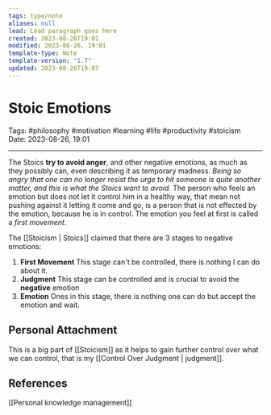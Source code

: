 ```yaml
---
tags: type/note
aliases: null
lead: Lead paragraph goes here
created: 2023-08-26T19:01
modified: 2023-08-26, 19:01
template-type: Note
template-version: "1.7"
updated: 2023-08-26T19:07
---
```


# Stoic Emotions

Tags:  #philosophy  #motivation #learning #life #productivity #stoicism  
Date: 2023-08-26, 19:01

---

The Stoics **try to avoid anger**, and other negative emotions, as much as they possibly can, even describing it as temporary madness. _Being so angry that one can no longer resist the urge to hit someone is quite another matter, and this is what the Stoics want to avoid_. The person who feels an emotion but does not let it control him in a healthy way, that mean not pushing against it letting it come and go, is a person that is not effected by the emotion, because he is in control. The emotion you feel at first is called a _first movement_. 

The [[Stoicism | Stoics]] claimed that there are 3 stages to negative emotions:

1. **First Movement**
	This stage can't be controlled, there is nothing I can do about it. 
2. **Judgment**
	This stage can be controlled and is crucial to avoid the **negative** emotion
3. **Emotion**
	Ones in this stage, there is nothing one can do but accept the emotion and wait. 

## Personal Attachment

This is a big part of [[Stoicism]] as it helps to gain further control over what we can control, that is my [[Control Over Judgment | judgment]].

## References

[[Personal knowledge management]]
